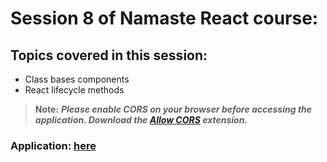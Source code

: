 # Session 8 of Namaste React course:

## Topics covered in this session:

- Class bases components
- React lifecycle methods

> **Note:** **_Please enable CORS on your browser before accessing the application. Download the [Allow CORS](https://chrome.google.com/webstore/detail/allow-cors-access-control/lhobafahddgcelffkeicbaginigeejlf?hl=en) extension._**

### **Application: [here](https://dapper-flan-d504b2.netlify.app/)**
